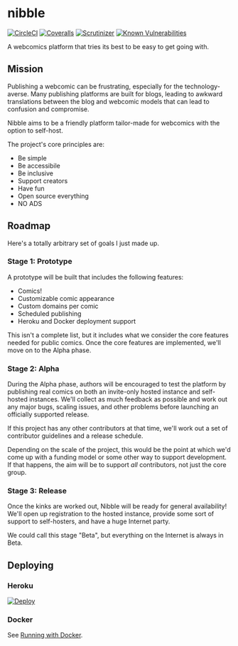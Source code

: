 # nibble

[![CircleCI](https://circleci.com/gh/nibbleproject/nibble/tree/master.svg?style=svg)](https://circleci.com/gh/nibbleproject/nibble/tree/master)
[![Coveralls](https://img.shields.io/coveralls/nibbleproject/nibble.svg)](https://coveralls.io/r/nibbleproject/nibble)
[![Scrutinizer](https://img.shields.io/scrutinizer/g/nibbleproject/nibble.svg)](https://scrutinizer-ci.com/g/nibbleproject/nibble/)
[![Known Vulnerabilities](https://snyk.io/test/github/nibbleproject/nibble/badge.svg)](https://snyk.io/test/github/nibbleproject/nibble)

A webcomics platform that tries its best to be easy to get going with.

## Mission

Publishing a webcomic can be frustrating, especially for the technology-averse. Many publishing platforms are built for blogs, leading to awkward translations between the blog and webcomic models that can lead to confusion and compromise.

Nibble aims to be a friendly platform tailor-made for webcomics with the option to self-host.

The project's core principles are:

- Be simple
- Be accessibile
- Be inclusive
- Support creators
- Have fun
- Open source everything
- NO ADS

## Roadmap

Here's a totally arbitrary set of goals I just made up.

### Stage 1: Prototype

A prototype will be built that includes the following features:

- Comics!
- Customizable comic appearance
- Custom domains per comic
- Scheduled publishing
- Heroku and Docker deployment support

This isn't a complete list, but it includes what we consider the core features needed for public comics.
Once the core features are implemented, we'll move on to the Alpha phase.

### Stage 2: Alpha

During the Alpha phase, authors will be encouraged to test the platform by publishing real comics on both an
invite-only hosted instance and self-hosted instances. We'll collect as much feedback as possible and work out
any major bugs, scaling issues, and other problems before launching an officially supported release.

If this project has any other contributors at that time, we'll work out a set of contributor guidelines and a release
schedule.

Depending on the scale of the project, this would be the point at which we'd come up with a funding model or some
other way to support development. If that happens, the aim will be to support *all* contributors, not just the core
group.

### Stage 3: Release

Once the kinks are worked out, Nibble will be ready for general availability! We'll open up registration to the
hosted instance, provide some sort of support to self-hosters, and have a huge Internet party.

We could call this stage "Beta", but everything on the Internet is always in Beta.

## Deploying

### Heroku

[![Deploy](https://www.herokucdn.com/deploy/button.png)](https://heroku.com/deploy)

### Docker

See [Running with Docker](docker/README.md).
